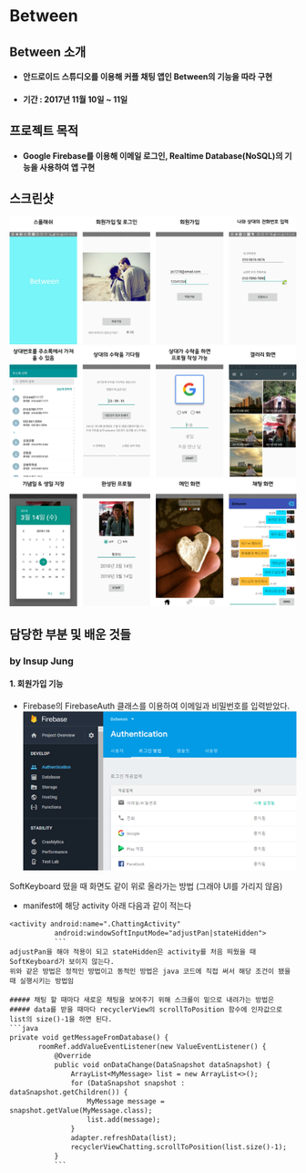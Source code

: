 # Between

## Between 소개

- #### 안드로이드 스튜디오를 이용해 커플 채팅 앱인 Between의 기능을 따라 구현
- #### 기간 : 2017년 11월 10일 ~ 11일

## 프로젝트 목적

- #### Google Firebase를 이용해 이메일 로그인, Realtime Database(NoSQL)의 기능을 사용하여 앱 구현

## 스크린샷
![pic1](https://github.com/jis1218/Between_Share/blob/master/img/pic1.png)<br>
![pic2](https://github.com/jis1218/Between_Share/blob/master/img/pic2.png)<br>
![pic3](https://github.com/jis1218/Between_Share/blob/master/img/pic3.png)<br>

## 담당한 부분 및 배운 것들
### by Insup Jung

#### 1. 회원가입 기능
- Firebase의 FirebaseAuth 클래스를 이용하여 이메일과 비밀번호를 입력받았다.
![pic4](https://github.com/jis1218/Between_Share/blob/master/img/pic4.png)<br>

SoftKeyboard 떴을 때 화면도 같이 위로 올라가는 방법 (그래야 UI를 가리지 않음)
 - manifest에 해당 activity 아래 다음과 같이 적는다
 ```
 <activity android:name=".ChattingActivity"
            android:windowSoftInputMode="adjustPan|stateHidden">
            ```
adjustPan을 해야 적용이 되고 stateHidden은 activity를 처음 띄웠을 때 SoftKeyboard가 보이지 않는다.
위와 같은 방법은 정적인 방법이고 동적인 방법은 java 코드에 직접 써서 해당 조건이 됐을 때 실행시키는 방법임

##### 채팅 할 때마다 새로운 채팅을 보여주기 위해 스크롤이 밑으로 내려가는 방법은
##### data를 받을 때마다 recyclerView의 scrollToPosition 함수에 인자값으로 list의 size()-1을 하면 된다.
```java
private void getMessageFromDatabase() {
        roomRef.addValueEventListener(new ValueEventListener() {
            @Override
            public void onDataChange(DataSnapshot dataSnapshot) {
                ArrayList<MyMessage> list = new ArrayList<>();
                for (DataSnapshot snapshot : dataSnapshot.getChildren()) {
                    MyMessage message = snapshot.getValue(MyMessage.class);
                    list.add(message);
                }
                adapter.refreshData(list);
                recyclerViewChatting.scrollToPosition(list.size()-1);
            }
            ```